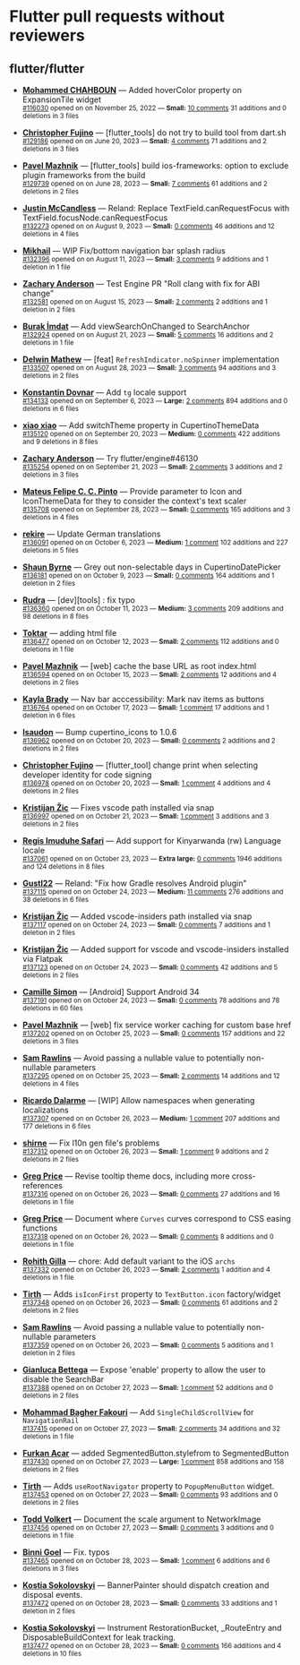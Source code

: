 # Flutter pull requests without reviewers

## flutter/flutter

* **[Mohammed  CHAHBOUN](https://github.com/M97Chahboun)** &mdash; Added hoverColor property on ExpansionTile widget<br />
    <sub>[#116030](https://github.com/flutter/flutter/pull/116030) opened on on November 25, 2022 &mdash; **Small:** [10 comments](https://github.com/flutter/flutter/pull/116030) 31 additions and 0 deletions in 3 files</sub><br />

* **[Christopher Fujino](https://github.com/christopherfujino)** &mdash; [flutter_tools] do not try to build tool from dart.sh<br />
    <sub>[#129186](https://github.com/flutter/flutter/pull/129186) opened on on June 20, 2023 &mdash; **Small:** [4 comments](https://github.com/flutter/flutter/pull/129186) 71 additions and 2 deletions in 3 files</sub><br />

* **[Pavel Mazhnik](https://github.com/p-mazhnik)** &mdash; [flutter_tools] build ios-frameworks: option to exclude plugin frameworks from the build<br />
    <sub>[#129739](https://github.com/flutter/flutter/pull/129739) opened on on June 28, 2023 &mdash; **Small:** [7 comments](https://github.com/flutter/flutter/pull/129739) 61 additions and 2 deletions in 2 files</sub><br />

* **[Justin McCandless](https://github.com/justinmc)** &mdash; Reland: Replace TextField.canRequestFocus with TextField.focusNode.canRequestFocus<br />
    <sub>[#132273](https://github.com/flutter/flutter/pull/132273) opened on on August 9, 2023 &mdash; **Small:** [0 comments](https://github.com/flutter/flutter/pull/132273) 46 additions and 12 deletions in 4 files</sub><br />

* **[Mikhail](https://github.com/mishapark)** &mdash; WIP Fix/bottom navigation bar splash radius<br />
    <sub>[#132396](https://github.com/flutter/flutter/pull/132396) opened on on August 11, 2023 &mdash; **Small:** [3 comments](https://github.com/flutter/flutter/pull/132396) 9 additions and 1 deletion in 1 file</sub><br />

* **[Zachary Anderson](https://github.com/zanderso)** &mdash; Test Engine PR "Roll clang with fix for ABI change"<br />
    <sub>[#132581](https://github.com/flutter/flutter/pull/132581) opened on on August 15, 2023 &mdash; **Small:** [2 comments](https://github.com/flutter/flutter/pull/132581) 2 additions and 1 deletion in 2 files</sub><br />

* **[Burak İmdat](https://github.com/burakJs)** &mdash; Add viewSearchOnChanged to SearchAnchor<br />
    <sub>[#132924](https://github.com/flutter/flutter/pull/132924) opened on on August 21, 2023 &mdash; **Small:** [5 comments](https://github.com/flutter/flutter/pull/132924) 16 additions and 2 deletions in 1 file</sub><br />

* **[Delwin Mathew](https://github.com/opxdelwin)** &mdash; [feat] `RefreshIndicator.noSpinner` implementation<br />
    <sub>[#133507](https://github.com/flutter/flutter/pull/133507) opened on on August 28, 2023 &mdash; **Small:** [3 comments](https://github.com/flutter/flutter/pull/133507) 94 additions and 3 deletions in 2 files</sub><br />

* **[Konstantin Dovnar](https://github.com/Vorkytaka)** &mdash; Add `tg` locale support<br />
    <sub>[#134133](https://github.com/flutter/flutter/pull/134133) opened on on September 6, 2023 &mdash; **Large:** [2 comments](https://github.com/flutter/flutter/pull/134133) 894 additions and 0 deletions in 6 files</sub><br />

* **[xiao xiao](https://github.com/xiaoxiaowesley)** &mdash; Add switchTheme property in CupertinoThemeData <br />
    <sub>[#135120](https://github.com/flutter/flutter/pull/135120) opened on on September 20, 2023 &mdash; **Medium:** [0 comments](https://github.com/flutter/flutter/pull/135120) 422 additions and 9 deletions in 8 files</sub><br />

* **[Zachary Anderson](https://github.com/zanderso)** &mdash; Try flutter/engine#46130<br />
    <sub>[#135254](https://github.com/flutter/flutter/pull/135254) opened on on September 21, 2023 &mdash; **Small:** [2 comments](https://github.com/flutter/flutter/pull/135254) 3 additions and 2 deletions in 3 files</sub><br />

* **[Mateus Felipe C. C. Pinto](https://github.com/mateusfccp)** &mdash; Provide parameter to Icon and IconThemeData for they to consider the context's text scaler<br />
    <sub>[#135708](https://github.com/flutter/flutter/pull/135708) opened on on September 28, 2023 &mdash; **Small:** [0 comments](https://github.com/flutter/flutter/pull/135708) 165 additions and 3 deletions in 4 files</sub><br />

* **[rekire](https://github.com/rekire)** &mdash; Update German translations<br />
    <sub>[#136091](https://github.com/flutter/flutter/pull/136091) opened on on October 6, 2023 &mdash; **Medium:** [1 comment](https://github.com/flutter/flutter/pull/136091) 102 additions and 227 deletions in 5 files</sub><br />

* **[Shaun Byrne](https://github.com/ShaunByrne-UniSA)** &mdash; Grey out non-selectable days in CupertinoDatePicker<br />
    <sub>[#136181](https://github.com/flutter/flutter/pull/136181) opened on on October 9, 2023 &mdash; **Small:** [0 comments](https://github.com/flutter/flutter/pull/136181) 164 additions and 1 deletion in 2 files</sub><br />

* **[Rudra](https://github.com/Rudra-Ji)** &mdash; [dev][tools] : fix typo<br />
    <sub>[#136360](https://github.com/flutter/flutter/pull/136360) opened on on October 11, 2023 &mdash; **Medium:** [3 comments](https://github.com/flutter/flutter/pull/136360) 209 additions and 98 deletions in 8 files</sub><br />

* **[Toktar](https://github.com/Toktarla)** &mdash; adding html file<br />
    <sub>[#136477](https://github.com/flutter/flutter/pull/136477) opened on on October 12, 2023 &mdash; **Small:** [2 comments](https://github.com/flutter/flutter/pull/136477) 112 additions and 0 deletions in 1 file</sub><br />

* **[Pavel Mazhnik](https://github.com/p-mazhnik)** &mdash; [web] cache the base URL as root index.html<br />
    <sub>[#136594](https://github.com/flutter/flutter/pull/136594) opened on on October 15, 2023 &mdash; **Small:** [2 comments](https://github.com/flutter/flutter/pull/136594) 12 additions and 4 deletions in 2 files</sub><br />

* **[Kayla Brady](https://github.com/KaylaBrady)** &mdash; Nav bar acccessibility: Mark nav items as buttons<br />
    <sub>[#136764](https://github.com/flutter/flutter/pull/136764) opened on on October 17, 2023 &mdash; **Small:** [1 comment](https://github.com/flutter/flutter/pull/136764) 17 additions and 1 deletion in 6 files</sub><br />

* **[lsaudon](https://github.com/lsaudon)** &mdash; Bump cupertino_icons to 1.0.6<br />
    <sub>[#136962](https://github.com/flutter/flutter/pull/136962) opened on on October 20, 2023 &mdash; **Small:** [0 comments](https://github.com/flutter/flutter/pull/136962) 2 additions and 2 deletions in 2 files</sub><br />

* **[Christopher Fujino](https://github.com/christopherfujino)** &mdash; [flutter_tool] change print when selecting developer identity for code signing<br />
    <sub>[#136978](https://github.com/flutter/flutter/pull/136978) opened on on October 20, 2023 &mdash; **Small:** [1 comment](https://github.com/flutter/flutter/pull/136978) 4 additions and 4 deletions in 2 files</sub><br />

* **[Kristijan Žic](https://github.com/KristijanZic)** &mdash; Fixes vscode path installed via snap<br />
    <sub>[#136997](https://github.com/flutter/flutter/pull/136997) opened on on October 21, 2023 &mdash; **Small:** [1 comment](https://github.com/flutter/flutter/pull/136997) 3 additions and 3 deletions in 2 files</sub><br />

* **[Regis Imuduhe Safari](https://github.com/RegisSaffi)** &mdash; Add support for Kinyarwanda (rw) Language locale<br />
    <sub>[#137061](https://github.com/flutter/flutter/pull/137061) opened on on October 23, 2023 &mdash; **Extra large:** [0 comments](https://github.com/flutter/flutter/pull/137061) 1946 additions and 124 deletions in 8 files</sub><br />

* **[Gustl22](https://github.com/Gustl22)** &mdash; Reland: "Fix how Gradle resolves Android plugin"<br />
    <sub>[#137115](https://github.com/flutter/flutter/pull/137115) opened on on October 24, 2023 &mdash; **Medium:** [11 comments](https://github.com/flutter/flutter/pull/137115) 276 additions and 38 deletions in 6 files</sub><br />

* **[Kristijan Žic](https://github.com/KristijanZic)** &mdash; Added vscode-insiders path installed via snap<br />
    <sub>[#137117](https://github.com/flutter/flutter/pull/137117) opened on on October 24, 2023 &mdash; **Small:** [0 comments](https://github.com/flutter/flutter/pull/137117) 7 additions and 1 deletion in 2 files</sub><br />

* **[Kristijan Žic](https://github.com/KristijanZic)** &mdash; Added support for vscode and vscode-insiders installed via Flatpak<br />
    <sub>[#137123](https://github.com/flutter/flutter/pull/137123) opened on on October 24, 2023 &mdash; **Small:** [0 comments](https://github.com/flutter/flutter/pull/137123) 42 additions and 5 deletions in 2 files</sub><br />

* **[Camille Simon](https://github.com/camsim99)** &mdash; [Android] Support Android 34<br />
    <sub>[#137191](https://github.com/flutter/flutter/pull/137191) opened on on October 24, 2023 &mdash; **Small:** [0 comments](https://github.com/flutter/flutter/pull/137191) 78 additions and 78 deletions in 60 files</sub><br />

* **[Pavel Mazhnik](https://github.com/p-mazhnik)** &mdash; [web] fix service worker caching for custom base href<br />
    <sub>[#137202](https://github.com/flutter/flutter/pull/137202) opened on on October 25, 2023 &mdash; **Small:** [0 comments](https://github.com/flutter/flutter/pull/137202) 157 additions and 22 deletions in 3 files</sub><br />

* **[Sam Rawlins](https://github.com/srawlins)** &mdash; Avoid passing a nullable value to potentially non-nullable parameters<br />
    <sub>[#137295](https://github.com/flutter/flutter/pull/137295) opened on on October 25, 2023 &mdash; **Small:** [2 comments](https://github.com/flutter/flutter/pull/137295) 14 additions and 12 deletions in 4 files</sub><br />

* **[Ricardo Dalarme](https://github.com/ricardodalarme)** &mdash; [WIP] Allow namespaces when generating localizations<br />
    <sub>[#137307](https://github.com/flutter/flutter/pull/137307) opened on on October 26, 2023 &mdash; **Medium:** [1 comment](https://github.com/flutter/flutter/pull/137307) 207 additions and 177 deletions in 6 files</sub><br />

* **[shirne](https://github.com/shirne)** &mdash; Fix l10n gen file's problems<br />
    <sub>[#137312](https://github.com/flutter/flutter/pull/137312) opened on on October 26, 2023 &mdash; **Small:** [1 comment](https://github.com/flutter/flutter/pull/137312) 9 additions and 2 deletions in 2 files</sub><br />

* **[Greg Price](https://github.com/gnprice)** &mdash; Revise tooltip theme docs, including more cross-references<br />
    <sub>[#137316](https://github.com/flutter/flutter/pull/137316) opened on on October 26, 2023 &mdash; **Small:** [0 comments](https://github.com/flutter/flutter/pull/137316) 27 additions and 16 deletions in 1 file</sub><br />

* **[Greg Price](https://github.com/gnprice)** &mdash; Document where `Curves` curves correspond to CSS easing functions<br />
    <sub>[#137318](https://github.com/flutter/flutter/pull/137318) opened on on October 26, 2023 &mdash; **Small:** [0 comments](https://github.com/flutter/flutter/pull/137318) 8 additions and 0 deletions in 1 file</sub><br />

* **[Rohith Gilla](https://github.com/Rohithgilla12)** &mdash; chore: Add default variant to the iOS `archs`<br />
    <sub>[#137332](https://github.com/flutter/flutter/pull/137332) opened on on October 26, 2023 &mdash; **Small:** [2 comments](https://github.com/flutter/flutter/pull/137332) 1 addition and 4 deletions in 1 file</sub><br />

* **[Tirth](https://github.com/piedcipher)** &mdash; Adds `isIconFirst` property to `TextButton.icon` factory/widget<br />
    <sub>[#137348](https://github.com/flutter/flutter/pull/137348) opened on on October 26, 2023 &mdash; **Small:** [0 comments](https://github.com/flutter/flutter/pull/137348) 61 additions and 2 deletions in 2 files</sub><br />

* **[Sam Rawlins](https://github.com/srawlins)** &mdash; Avoid passing a nullable value to potentially non-nullable parameters<br />
    <sub>[#137359](https://github.com/flutter/flutter/pull/137359) opened on on October 26, 2023 &mdash; **Small:** [0 comments](https://github.com/flutter/flutter/pull/137359) 5 additions and 1 deletion in 2 files</sub><br />

* **[Gianluca Bettega](https://github.com/Macacoazul01)** &mdash; Expose 'enable' property to allow the user to disable the SearchBar<br />
    <sub>[#137388](https://github.com/flutter/flutter/pull/137388) opened on on October 27, 2023 &mdash; **Small:** [1 comment](https://github.com/flutter/flutter/pull/137388) 52 additions and 0 deletions in 2 files</sub><br />

* **[Mohammad Bagher Fakouri](https://github.com/mbfakourii)** &mdash; Add `SingleChildScrollView` for `NavigationRail`<br />
    <sub>[#137415](https://github.com/flutter/flutter/pull/137415) opened on on October 27, 2023 &mdash; **Small:** [2 comments](https://github.com/flutter/flutter/pull/137415) 34 additions and 32 deletions in 1 file</sub><br />

* **[Furkan Acar](https://github.com/AcarFurkan)** &mdash; added SegmentedButton.stylefrom to SegmentedButton<br />
    <sub>[#137430](https://github.com/flutter/flutter/pull/137430) opened on on October 27, 2023 &mdash; **Large:** [1 comment](https://github.com/flutter/flutter/pull/137430) 858 additions and 158 deletions in 2 files</sub><br />

* **[Tirth](https://github.com/piedcipher)** &mdash; Adds `useRootNavigator` property to `PopupMenuButton` widget.<br />
    <sub>[#137453](https://github.com/flutter/flutter/pull/137453) opened on on October 27, 2023 &mdash; **Small:** [0 comments](https://github.com/flutter/flutter/pull/137453) 93 additions and 0 deletions in 2 files</sub><br />

* **[Todd Volkert](https://github.com/tvolkert)** &mdash; Document the scale argument to NetworkImage<br />
    <sub>[#137456](https://github.com/flutter/flutter/pull/137456) opened on on October 27, 2023 &mdash; **Small:** [0 comments](https://github.com/flutter/flutter/pull/137456) 3 additions and 0 deletions in 1 file</sub><br />

* **[Binni Goel](https://github.com/droidbg)** &mdash; Fix. typos<br />
    <sub>[#137465](https://github.com/flutter/flutter/pull/137465) opened on on October 28, 2023 &mdash; **Small:** [1 comment](https://github.com/flutter/flutter/pull/137465) 6 additions and 6 deletions in 3 files</sub><br />

* **[Kostia Sokolovskyi](https://github.com/ksokolovskyi)** &mdash; BannerPainter should dispatch creation and disposal events. <br />
    <sub>[#137472](https://github.com/flutter/flutter/pull/137472) opened on on October 28, 2023 &mdash; **Small:** [0 comments](https://github.com/flutter/flutter/pull/137472) 33 additions and 1 deletion in 2 files</sub><br />

* **[Kostia Sokolovskyi](https://github.com/ksokolovskyi)** &mdash; Instrument RestorationBucket, _RouteEntry and DisposableBuildContext for leak tracking.<br />
    <sub>[#137477](https://github.com/flutter/flutter/pull/137477) opened on on October 28, 2023 &mdash; **Small:** [0 comments](https://github.com/flutter/flutter/pull/137477) 166 additions and 4 deletions in 10 files</sub><br />

